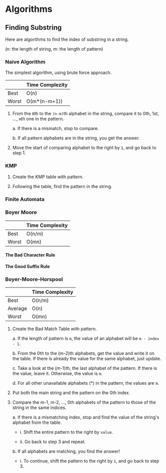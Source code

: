 # Algorithms

## Finding Substring
Here are algorithms to find the index of substring in a string.

(n: the length of string, m: the length of pattern)

### Naive Algorithm
The simplest algorithm, using brute force approach.

| | Time Complezity |
|-|-|
|Best|O(n)|
|Worst|O(m*(n-m+1))|

1. From the `0`th to the `(n-m)`th alphabet in the string, compare it to 0th, 1st, ..., `m`th one in the pattern.

    a. If there is a mismatch, stop to compare.

    b. If all pattern alphabets are in the string, you get the answer.

2. Move the start of comparing alphabet to the right by `1`, and go back to step 1.

### KMP

1. Create the KMP table with pattern.

2. Following the table, find the pattern in the string.

### Finite Automata
### Boyer Moore
| | Time Complexity |
|-|-|
|Best|O(n/m)|
|Worst|O(mn)|

#### The Bad Character Rule
#### The Good Suffix Rule
### Boyer-Moore-Horspool
| | Time Complexity |
|-|-|
|Best|O(n/m)|
|Average|O(n)|
|Worst|O(mn)|

1. Create the Bad Match Table with pattern.

    a. If the length of pattern is `m`, the value of an alphabet will be `m - index - 1`.
   
    b. From the 0th to the (m-2)th alphabets, get the value and write it on the table. If there is already the value for the same alphabet, just update.

    c. Take a look at the (m-1)th, the last alphabet of the pattern. If there is the value, leave it. Otherwise, the value is `m`.

    d. For all other unavailable alphabets (*) in the pattern, the values are `m`.

2. Put both the main string and the pattern on the 0th index.

3. Compare the m-1, m-2, ..., 0th alphabets of the pattern to those of the string in the same indices.

    a. If there is a mismatching index, stop and find the value of the string's alphabet from the table.

    - i. Shift the entire pattern to the right by `value`.

    - ii. Go back to step 3 and repeat.

    b. If all alphabets are matching, you find the answer!

    - i. To continue, shift the pattern to the right by `1`, and go back to step 3.
